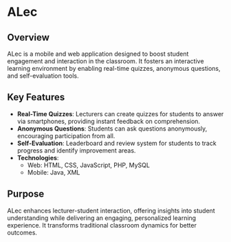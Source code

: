 # ALec

## Overview

ALec is a mobile and web application designed to boost student engagement and interaction in the classroom. It fosters an interactive learning environment by enabling real-time quizzes, anonymous questions, and self-evaluation tools.

## Key Features

- **Real-Time Quizzes**: Lecturers can create quizzes for students to answer via smartphones, providing instant feedback on comprehension.
- **Anonymous Questions**: Students can ask questions anonymously, encouraging participation from all.
- **Self-Evaluation**: Leaderboard and review system for students to track progress and identify improvement areas.
- **Technologies**:
  - Web: HTML, CSS, JavaScript, PHP, MySQL
  - Mobile: Java, XML

## Purpose

ALec enhances lecturer-student interaction, offering insights into student understanding while delivering an engaging, personalized learning experience. It transforms traditional classroom dynamics for better outcomes.
